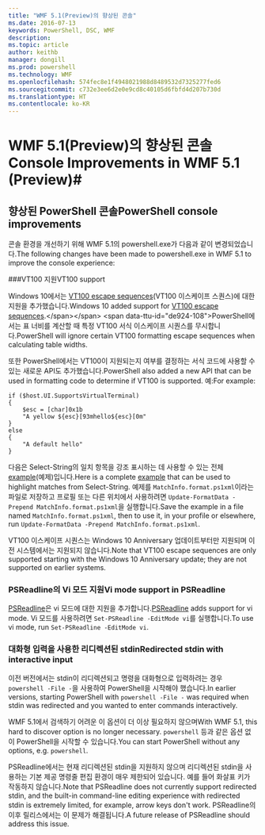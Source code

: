 ```yaml
---
title: "WMF 5.1(Preview)의 향상된 콘솔"
ms.date: 2016-07-13
keywords: PowerShell, DSC, WMF
description: 
ms.topic: article
author: keithb
manager: dongill
ms.prod: powershell
ms.technology: WMF
ms.openlocfilehash: 574fec8e1f4948021988d8489532d7325277fed6
ms.sourcegitcommit: c732e3ee6d2e0e9cd8c40105d6fbfd4d207b730d
ms.translationtype: HT
ms.contentlocale: ko-KR
---
```

# <a name="console-improvements-in-wmf-51-preview"></a><span data-ttu-id="de924-103">WMF 5.1(Preview)의 향상된 콘솔</span><span class="sxs-lookup"><span data-stu-id="de924-103">Console Improvements in WMF 5.1 (Preview)</span></span>#

## <a name="powershell-console-improvements"></a><span data-ttu-id="de924-104">향상된 PowerShell 콘솔</span><span class="sxs-lookup"><span data-stu-id="de924-104">PowerShell console improvements</span></span>

<span data-ttu-id="de924-105">콘솔 환경을 개선하기 위해 WMF 5.1의 powershell.exe가 다음과 같이 변경되었습니다.</span><span class="sxs-lookup"><span data-stu-id="de924-105">The following changes have been made to powershell.exe in WMF 5.1 to improve the console experience:</span></span>

###<a name="vt100-support"></a><span data-ttu-id="de924-106">VT100 지원</span><span class="sxs-lookup"><span data-stu-id="de924-106">VT100 support</span></span>

<span data-ttu-id="de924-107">Windows 10에서는 [VT100 escape sequences](https://msdn.microsoft.com/en-us/library/windows/desktop/mt638032(v=vs.85).aspx)(VT100 이스케이프 스퀀스)에 대한 지원을 추가했습니다.</span><span class="sxs-lookup"><span data-stu-id="de924-107">Windows 10 added support for [VT100 escape sequences](https://msdn.microsoft.com/en-us/library/windows/desktop/mt638032(v=vs.85).aspx).</span></span>
<span data-ttu-id="de924-108">PowerShell에서는 표 너비를 계산할 때 특정 VT100 서식 이스케이프 시퀀스를 무시합니다.</span><span class="sxs-lookup"><span data-stu-id="de924-108">PowerShell will ignore certain VT100 formatting escape sequences when calculating table widths.</span></span>

<span data-ttu-id="de924-109">또한 PowerShell에서는 VT100이 지원되는지 여부를 결정하는 서식 코드에 사용할 수 있는 새로운 API도 추가했습니다.</span><span class="sxs-lookup"><span data-stu-id="de924-109">PowerShell also added a new API that can be used in formatting code to determine if VT100 is supported.</span></span> <span data-ttu-id="de924-110">예:</span><span class="sxs-lookup"><span data-stu-id="de924-110">For example:</span></span>

```
if ($host.UI.SupportsVirtualTerminal)
{
    $esc = [char]0x1b
    "A yellow ${esc}[93mhello${esc}[0m"
}
else
{
    "A default hello"
}
```
<span data-ttu-id="de924-111">다음은 Select-String의 일치 항목을 강조 표시하는 데 사용할 수 있는 전체 [example](https://gist.github.com/lzybkr/dcb973dccd54900b67783c48083c28f7)(예제)입니다.</span><span class="sxs-lookup"><span data-stu-id="de924-111">Here is a complete [example](https://gist.github.com/lzybkr/dcb973dccd54900b67783c48083c28f7) that can be used to highlight matches from Select-String.</span></span>
<span data-ttu-id="de924-112">예제를 `MatchInfo.format.ps1xml`이라는 파일로 저장하고 프로필 또는 다른 위치에서 사용하려면 `Update-FormatData -Prepend MatchInfo.format.ps1xml`을 실행합니다.</span><span class="sxs-lookup"><span data-stu-id="de924-112">Save the example in a file named `MatchInfo.format.ps1xml`, then to use it, in your profile or elsewhere, run `Update-FormatData -Prepend MatchInfo.format.ps1xml`.</span></span>

<span data-ttu-id="de924-113">VT100 이스케이프 시퀀스는 Windows 10 Anniversary 업데이트부터만 지원되며 이전 시스템에서는 지원되지 않습니다.</span><span class="sxs-lookup"><span data-stu-id="de924-113">Note that VT100 escape sequences are only supported starting with the Windows 10 Anniversary update; they are not supported on earlier systems.</span></span>   

### <a name="vi-mode-support-in-psreadline"></a><span data-ttu-id="de924-114">PSReadline의 Vi 모드 지원</span><span class="sxs-lookup"><span data-stu-id="de924-114">Vi mode support in PSReadline</span></span>

<span data-ttu-id="de924-115">[PSReadline](https://github.com/lzybkr/PSReadLine)은 vi 모드에 대한 지원을 추가합니다.</span><span class="sxs-lookup"><span data-stu-id="de924-115">[PSReadline](https://github.com/lzybkr/PSReadLine) adds support for vi mode.</span></span> <span data-ttu-id="de924-116">Vi 모드를 사용하려면 `Set-PSReadline -EditMode vi`를 실행합니다.</span><span class="sxs-lookup"><span data-stu-id="de924-116">To use vi mode, run `Set-PSReadline -EditMode vi`.</span></span>

### <a name="redirected-stdin-with-interactive-input"></a><span data-ttu-id="de924-117">대화형 입력을 사용한 리디렉션된 stdin</span><span class="sxs-lookup"><span data-stu-id="de924-117">Redirected stdin with interactive input</span></span> 

<span data-ttu-id="de924-118">이전 버전에서는 stdin이 리디렉션되고 명령을 대화형으로 입력하려는 경우 `powershell -File -`을 사용하여 PowerShell을 시작해야 했습니다.</span><span class="sxs-lookup"><span data-stu-id="de924-118">In earlier versions, starting PowerShell with `powershell -File -` was required when stdin was redirected and you wanted to enter commands interactively.</span></span>

<span data-ttu-id="de924-119">WMF 5.1에서 검색하기 어려운 이 옵션이 더 이상 필요하지 않으며</span><span class="sxs-lookup"><span data-stu-id="de924-119">With WMF 5.1, this hard to discover option is no longer necessary.</span></span> <span data-ttu-id="de924-120">`powershell` 등과 같은 옵션 없이 PowerShell을 시작할 수 있습니다.</span><span class="sxs-lookup"><span data-stu-id="de924-120">You can start PowerShell without any options, e.g. `powershell`.</span></span>

<span data-ttu-id="de924-121">PSReadline에서는 현재 리디렉션된 stdin을 지원하지 않으며 리디렉션된 stdin을 사용하는 기본 제공 명령줄 편집 환경이 매우 제한되어 있습니다. 예를 들어 화살표 키가 작동하지 않습니다.</span><span class="sxs-lookup"><span data-stu-id="de924-121">Note that PSReadline does not currently support redirected stdin, and the built-in command-line editing experience with redirected stdin is extremely limited, for example, arrow keys don't work.</span></span> <span data-ttu-id="de924-122">PSReadline의 이후 릴리스에서는 이 문제가 해결됩니다.</span><span class="sxs-lookup"><span data-stu-id="de924-122">A future release of PSReadline should address this issue.</span></span>   
